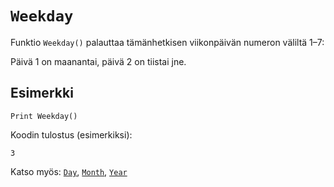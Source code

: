 `Weekday`
==========

Funktio `Weekday()` palauttaa tämänhetkisen viikonpäivän numeron väliltä 1–7:

Päivä 1 on maanantai, päivä 2 on tiistai jne.

Esimerkki
----------

    Print Weekday()
    
Koodin tulostus (esimerkiksi):

    3
    
Katso myös: [`Day`](manual:day), [`Month`](manual:month), [`Year`](manual:year)